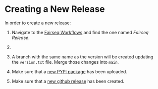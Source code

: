 # Creating a New Release

In order to create a new release:

1. Navigate to the [Fairseq Workflows](https://github.com/facebookresearch/fairseq/actions) and find the one named _Fairseq Release_. 

2. 

3. A branch with the same name as the version will be created updating the `version.txt` file. Merge those changes into `main`.

4. Make sure that a [new PYPI package](https://pypi.org/project/fairseq/) has been uploaded.

5. Make sure that a [new github release](https://github.com/facebookresearch/fairseq/releases) has been created.
